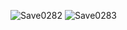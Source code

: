 ![Save0282](https://github.com/user-attachments/assets/882626d6-ac66-4578-ab0c-3eddafe7a528)
![Save0283](https://github.com/user-attachments/assets/c1df46d6-9e54-42e5-871d-141ee0b8831d)
